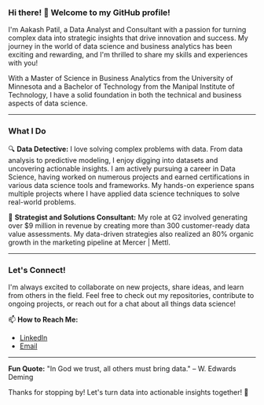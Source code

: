 ### Hi there! 👋 Welcome to my GitHub profile!

I'm Aakash Patil, a Data Analyst and Consultant with a passion for turning complex data into strategic insights that drive innovation and success. My journey in the world of data science and business analytics has been exciting and rewarding, and I'm thrilled to share my skills and experiences with you!

With a Master of Science in Business Analytics from the University of Minnesota and a Bachelor of Technology from the Manipal Institute of Technology, I have a solid foundation in both the technical and business aspects of data science.

---
### What I Do

🔍 **Data Detective:** I love solving complex problems with data. From data analysis to predictive modeling, I enjoy digging into datasets and uncovering actionable insights. I am actively pursuing a career in Data Science, having worked on numerous projects and earned certifications in various data science tools and frameworks. My hands-on experience spans multiple projects where I have applied data science techniques to solve real-world problems.

💼 **Strategist and Solutions Consultant:** My role at G2 involved generating over $9 million in revenue by creating more than 300 customer-ready data value assessments. My data-driven strategies also realized an 80% organic growth in the marketing pipeline at Mercer | Mettl.

---
### Let's Connect!

I'm always excited to collaborate on new projects, share ideas, and learn from others in the field. Feel free to check out my repositories, contribute to ongoing projects, or reach out for a chat about all things data science!

📫 **How to Reach Me:**
- [LinkedIn](https://www.linkedin.com/in/aakpat/)
- [Email](mailto:patil224@umn.edu)
---
**Fun Quote:** "In God we trust, all others must bring data." – W. Edwards Deming

Thanks for stopping by! Let's turn data into actionable insights together! 🚀
